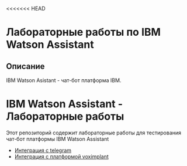 <<<<<<< HEAD
# Лабораторные работы по IBM Watson Assistant

## Описание
IBM Watson Asistant - чат-бот платформа IBM.

# IBM Watson Assistant - Лабораторные работы
Этот репозиторий содержит лабораторные работы для тестирования чат-бот платформы IBM Watson Assistant
  - <a href="1.%20Nodered-Telegram.md">Интеграция с telegram</a>
  - <a href="2.%20Integration-with-Voximplant.md">Интеграция с платформой voximplant</a>
